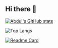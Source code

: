 ## Hi there 👋

<!--
**abdullateefsherani07/abdullateefsherani07** is a ✨ _special_ ✨ repository because its `README.md` (this file) appears on your GitHub profile.

Here are some ideas to get you started:

- 🔭 I’m currently working on ...
- 🌱 I’m currently learning ...
- 👯 I’m looking to collaborate on ...
- 🤔 I’m looking for help with ...
- 💬 Ask me about ...
- 📫 How to reach me: ...
- 😄 Pronouns: ...
- ⚡ Fun fact: ...
-->

[![Abdul's GitHub stats](https://github-readme-stats.vercel.app/api?username=abdullateefsherani07&custom_title=Abdul's%20Github%20Stats&show_icons=true&theme=gotham&rank_icon=github)](https://github.com/abdullateefsherani07/github-readme-stats)

![Top Langs](https://github-readme-stats.vercel.app/api/top-langs/?username=abdullateefsherani07&layout=compact&theme=gotham)

[![Readme Card](https://github-readme-stats.vercel.app/api/pin/?username=abdullateefsherani07&repo=deviceinfo&theme=gotham)](https://github.com/abdullateefsherani07/deviceinfo)
